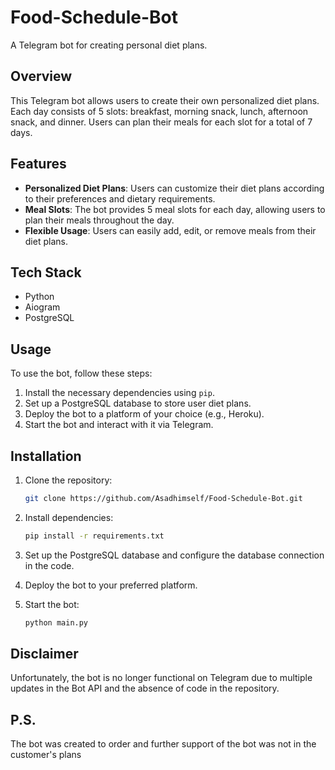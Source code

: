# Food-Schedule-Bot

A Telegram bot for creating personal diet plans.

## Overview

This Telegram bot allows users to create their own personalized diet plans. Each day consists of 5 slots: breakfast, morning snack, lunch, afternoon snack, and dinner. Users can plan their meals for each slot for a total of 7 days.

## Features

- **Personalized Diet Plans**: Users can customize their diet plans according to their preferences and dietary requirements.
- **Meal Slots**: The bot provides 5 meal slots for each day, allowing users to plan their meals throughout the day.
- **Flexible Usage**: Users can easily add, edit, or remove meals from their diet plans.

## Tech Stack

- Python
- Aiogram
- PostgreSQL

## Usage

To use the bot, follow these steps:
1. Install the necessary dependencies using `pip`.
2. Set up a PostgreSQL database to store user diet plans.
3. Deploy the bot to a platform of your choice (e.g., Heroku).
4. Start the bot and interact with it via Telegram.

## Installation

1. Clone the repository:

   ```bash
   git clone https://github.com/Asadhimself/Food-Schedule-Bot.git

2. Install dependencies:

   ```bash
   pip install -r requirements.txt
3. Set up the PostgreSQL database and configure the database connection in the code.
4. Deploy the bot to your preferred platform.
5. Start the bot:
   ```bash
   python main.py

## Disclaimer

Unfortunately, the bot is no longer functional on Telegram due to multiple updates in the Bot API and the absence of code in the repository.
## P.S.
The bot was created to order and further support of the bot was not in the customer's plans
